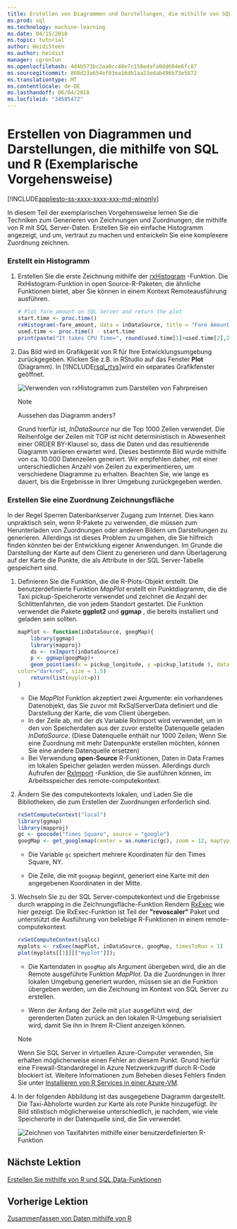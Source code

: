 ```yaml
---
title: Erstellen von Diagrammen und Darstellungen, die mithilfe von SQL und R (Exemplarische Vorgehensweise) | Microsoft Docs
ms.prod: sql
ms.technology: machine-learning
ms.date: 04/15/2018
ms.topic: tutorial
author: HeidiSteen
ms.author: heidist
manager: cgronlun
ms.openlocfilehash: 4d4b573bc2aa0cc48e7c158edafa0dd604e6fc87
ms.sourcegitcommit: 808d23a654ef03ea16db1aa23edab496b73e5072
ms.translationtype: MT
ms.contentlocale: de-DE
ms.lasthandoff: 06/04/2018
ms.locfileid: "34585472"
---
```

# <a name="create-graphs-and-plots-using-sql-and-r-walkthrough"></a>Erstellen von Diagrammen und Darstellungen, die mithilfe von SQL und R (Exemplarische Vorgehensweise)
[!INCLUDE[appliesto-ss-xxxx-xxxx-xxx-md-winonly](../../includes/appliesto-ss-xxxx-xxxx-xxx-md-winonly.md)]

In diesem Teil der exemplarischen Vorgehensweise lernen Sie die Techniken zum Generieren von Zeichnungen und Zuordnungen, die mithilfe von R mit SQL Server-Daten. Erstellen Sie ein einfache Histogramm angezeigt, und um, vertraut zu machen und entwickeln Sie eine komplexere Zuordnung zeichnen.

### <a name="create-a-histogram"></a>Erstellt ein Histogramm

1. Erstellen Sie die erste Zeichnung mithilfe der [rxHistogram](https://docs.microsoft.com/r-server/r-reference/revoscaler/rxdatasource) -Funktion.  Die RxHistogram-Funktion in open Source-R-Paketen, die ähnliche Funktionen bietet, aber Sie können in einem Kontext Remoteausführung ausführen.

    ```R
    # Plot fare amount on SQL Server and return the plot
    start.time <- proc.time()
    rxHistogram(~fare_amount, data = inDataSource, title = "Fare Amount Histogram")
    used.time <- proc.time() - start.time
    print(paste("It takes CPU Time=", round(used.time[1]+used.time[2],2), " seconds, Elapsed Time=", round(used.time[3],2), " seconds to generate plot.", sep=""))
    ```

2. Das Bild wird im Grafikgerät von R für Ihre Entwicklungsumgebung zurückgegeben.  Klicken Sie z.B. in RStudio auf das Fenster **Plot** (Diagramm).  In [!INCLUDE[rsql_rtvs](../../includes/rsql-rtvs-md.md)]wird ein separates Grafikfenster geöffnet.

    ![Verwenden von rxHistogramm zum Darstellen von Fahrpreisen](media/rsql-e2e-rxhistogramresult.png "using rxHistogram to plot fare amounts")

    > [!NOTE]
    > Aussehen das Diagramm anders?
    >  
    > Grund hierfür ist, _InDataSource_ nur die Top 1000 Zeilen verwendet. Die Reihenfolge der Zeilen mit TOP ist nicht deterministisch in Abwesenheit einer ORDER BY-Klausel so, dass die Daten und das resultierende Diagramm variieren erwartet wird.
    > Dieses bestimmte Bild wurde mithilfe von ca. 10.000 Datenzeilen generiert. Wir empfehlen daher, mit einer unterschiedlichen Anzahl von Zeilen zu experimentieren, um verschiedene Diagramme zu erhalten. Beachten Sie, wie lange es dauert, bis die Ergebnisse in Ihrer Umgebung zurückgegeben werden.

### <a name="create-a-map-plot"></a>Erstellen Sie eine Zuordnung Zeichnungsfläche

In der Regel Sperren Datenbankserver Zugang zum Internet. Dies kann unpraktisch sein, wenn R-Pakete zu verwenden, die müssen zum Herunterladen von Zuordnungen oder anderen Bildern um Darstellungen zu generieren. Allerdings ist dieses Problem zu umgehen, die Sie hilfreich finden könnten bei der Entwicklung eigener Anwendungen. Im Grunde die Darstellung der Karte auf dem Client zu generieren und dann Überlagerung auf der Karte die Punkte, die als Attribute in der SQL Server-Tabelle gespeichert sind.

1. Definieren Sie die Funktion, die die R-Plots-Objekt erstellt. Die benutzerdefinierte Funktion *MapPlot* erstellt ein Punktdiagramm, die die Taxi pickup-Speicherorte verwendet und zeichnet die Anzahl der Schlittenfahrten, die von jedem Standort gestartet. Die Funktion verwendet die Pakete **ggplot2** und  **ggmap** , die bereits installiert und geladen sein sollten.

    ```R
    mapPlot <- function(inDataSource, googMap){
        library(ggmap)
        library(mapproj)
        ds <- rxImport(inDataSource)
        p <- ggmap(googMap)+
        geom_point(aes(x = pickup_longitude, y =pickup_latitude ), data=ds, alpha =.5,
    color="darkred", size = 1.5)
        return(list(myplot=p))
    }
    ```

    + Die *MapPlot* Funktion akzeptiert zwei Argumente: ein vorhandenes Datenobjekt, das Sie zuvor mit RxSqlServerData definiert und die Darstellung der Karte, die vom Client übergeben.
    + In der Zeile ab, mit der *ds* Variable RxImport wird verwendet, um in den von Speicherdaten aus der zuvor erstellte Datenquelle geladen *InDataSource*. (Diese Datenquelle enthält nur 1000 Zeilen; Wenn Sie eine Zuordnung mit mehr Datenpunkte erstellen möchten, können Sie eine andere Datenquelle ersetzen)
    + Bei Verwendung **open-Source** R-Funktionen, Daten in Data Frames im lokalen Speicher geladen werden müssen. Allerdings durch Aufrufen der [RxImport](https://docs.microsoft.com/r-server/r-reference/revoscaler/rximport) -Funktion, die Sie ausführen können, im Arbeitsspeicher des remote-computekontext.

2. Ändern Sie des computekontexts lokalen, und Laden Sie die Bibliotheken, die zum Erstellen der Zuordnungen erforderlich sind.

    ```R
    rxSetComputeContext("local")
    library(ggmap)
    library(mapproj)
    gc <- geocode("Times Square", source = "google")
    googMap <- get_googlemap(center = as.numeric(gc), zoom = 12, maptype = 'roadmap', color = 'color');
    ```

    + Die Variable `gc` speichert mehrere Koordinaten für den Times Square, NY.

    + Die Zeile, die mit `googmap` beginnt, generiert eine Karte mit den angegebenen Koordinaten in der Mitte.

3. Wechseln Sie zu der SQL Server-computekontext und die Ergebnisse durch wrapping in die Zeichnungsfläche-Funktion Rendern [RxExec](https://docs.microsoft.com/r-server/r-reference/revoscaler/rxexec) wie hier gezeigt. Die RxExec-Funktion ist Teil der **"revoscaler"** Paket und unterstützt die Ausführung von beliebige R-Funktionen in einem remote-computekontext.

    ```R
    rxSetComputeContext(sqlcc)
    myplots <- rxExec(mapPlot, inDataSource, googMap, timesToRun = 1)
    plot(myplots[[1]][["myplot"]]);
    ````

    + Die Kartendaten in `googMap` als Argument übergeben wird, die an die Remote ausgeführte Funktion *MapPlot*. Da die Zuordnungen in Ihrer lokalen Umgebung generiert wurden, müssen sie an die Funktion übergeben werden, um die Zeichnung im Kontext von SQL Server zu erstellen.

    + Wenn der Anfang der Zeile mit `plot` ausgeführt wird, der gerenderten Daten zurück an den lokalen R-Umgebung serialisiert wird, damit Sie ihn in Ihrem R-Client anzeigen können.

    > [!NOTE]
    > Wenn Sie SQL Server in virtuellen Azure-Computer verwenden, Sie erhalten möglicherweise einen Fehler an diesem Punkt. Grund hierfür eine Firewall-Standardregel in Azure Netzwerkzugriff durch R-Code blockiert ist. Weitere Informationen zum Beheben dieses Fehlers finden Sie unter [Installieren von R Services in einer Azure-VM](../r/installing-sql-server-r-services-on-an-azure-virtual-machine.md).

4. In der folgenden Abbildung ist das ausgegebene Diagramm dargestellt. Die Taxi-Abholorte wurden zur Karte als rote Punkte hinzugefügt. Ihr Bild stilistisch möglicherweise unterschiedlich, je nachdem, wie viele Speicherorte in der Datenquelle sind, die Sie verwendet.

    ![Zeichnen von Taxifahrten mithilfe einer benutzerdefinierten R-Funktion](media/rsql-e2e-mapplot.png "plotting taxi rides using a custom R function")

## <a name="next-lesson"></a>Nächste Lektion

[Erstellen Sie mithilfe von R und SQL Data-Funktionen](walkthrough-create-data-features.md)

## <a name="previous-lesson"></a>Vorherige Lektion

[Zusammenfassen von Daten mithilfe von R](walkthrough-view-and-summarize-data-using-r.md)
